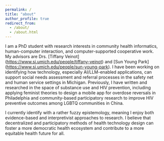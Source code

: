 ```yaml
---
permalink: /
title: "about"
author_profile: true
redirect_from: 
  - /about/
  - /about.html
---
```


I am a PhD student with research interests in community health informatics, human-computer interaction, and computer-supported cooperative work. My advisors are Drs. [Tiffany Veinot] (https://www.si.umich.edu/people/tiffany-veinot) and [Sun Young Park] (https://www.si.umich.edu/people/sun-young-park). I have been working on identifying how technology, especially AI/LLM-enabled applications, can support social needs assessment and referral processes in the safety net and human service settings in Michigan. Previously, I have written and researched in the space of substance use and HIV prevention, including applying feminist theories to design a mobile app for overdose reversals in Philadelphia and community-based participatory research to improve HIV preventive outcomes among LGBTQ communities in China.

I currently identify with a rather fuzzy epistemology, meaning I enjoy both evidence-based and interpretivist approaches to research. I believe that decentralized and participatory methods of health technology design can foster a more democratic health ecosystem and contribute to a more equitable health future for all.